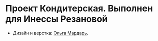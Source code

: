 # Проект Кондитерская. Выполнен для Инессы Резановой

* Дизайн и верстка: [Ольга Мардарь](https://htmlacademy.ru/profile/id144410).

